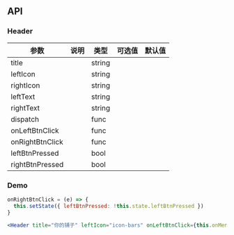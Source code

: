 ## API

### Header

| 参数              | 说明                                     | 类型        |  可选值 |默认值   |
|------------------|------------------------------------------|------------|-------|--------|
|title             |                                          | string     |       |        |
|leftIcon          |                                          | string     |       |        |
|rightIcon         |                                          | string     |       |        |
|leftText          |                                          | string     |       |        |
|rightText         |                                          | string     |       |        |
|dispatch          |                                          | func       |       |        |
|onLeftBtnClick    |                                          | func       |       |        |
|onRightBtnClick   |                                          | func       |       |        |
|leftBtnPressed    |                                          | bool       |       |        |
|rightBtnPressed   |                                          | bool       |       |        |

### Demo

````jsx
onRightBtnClick = (e) => {
  this.setState({ leftBtnPressed: !this.state.leftBtnPressed })  
}

<Header title="你的铺子" leftIcon="icon-bars" onLeftBtnClick={this.onMenuBtnClick} rightText="测试" onRightBtnClick={this.onRightBtnClick} leftBtnPressed={this.state.leftBtnPressed} />
````